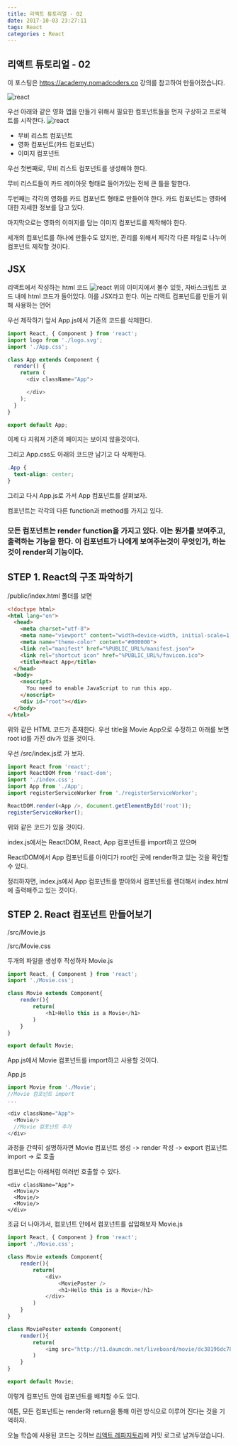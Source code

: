 ```yaml
---
title: 리액트 튜토리얼 - 02
date: 2017-10-03 23:27:11
tags: React
categories : React
---
```


## **리액트 튜토리얼 - 02**

이 포스팅은 https://academy.nomadcoders.co 강의를 참고하여 만들어졌습니다.

![react](/images/react/react.jpeg)

우선 아래와 같은  영화 앱을 만들기 위해서 필요한 컴포넌트들을 먼저 구상하고 프로젝트를 시작한다.
![react](/images/react/movie.png)

- 무비 리스트 컴포넌트
- 영화 컴포넌트(카드 컴포넌트)
- 이미지 컴포넌트

우선 첫번째로, 무비 리스트 컴포넌트를 생성해야 한다.

무비 리스트들이 카드 레이아웃 형태로 들어가있는 전체 큰 틀을 말한다.

두번째는 각각의 영화를 카드 컴포넌트 형태로 만들어야 한다.
카드 컴포넌트는 영화에 대한 자세한 정보를 담고 있다.

마지막으로는 영화의 이미지를 담는 이미지 컴포넌트를 제작해야 한다.

세개의 컴포넌트를 하나에 만들수도 있지만, 관리를 위해서 제각각 다른 파일로 나누어 컴포넌트 제작할 것이다.
## JSX
리액트에서 작성하는 html 코드
![react](/images/react/jsx.png)
위의 이미지에서 볼수 있듯, 자바스크립트 코드 내에 html 코드가 들어있다.
이를 JSX라고 한다. 이는 리액트 컴포넌트를 만들기 위해 사용하는 언어

우선 제작하기 앞서 App.js에서 기존의 코드를 삭제한다.
```javascript
import React, { Component } from 'react';
import logo from './logo.svg';
import './App.css';

class App extends Component {
  render() {
    return (
      <div className="App">

      </div>
    );
  }
}

export default App;

```

이제 다 지워져 기존의 페이지는 보이지 않을것이다.

그리고 App.css도 아래의 코드만 남기고 다 삭제한다.
```css
.App {
  text-align: center;
}
```

그리고 다시 App.js로 가서 App 컴포넌트를 살펴보자.

컴포넌트는 각각의 다른 function과 method를 가지고 있다.

### 모든 컴포넌트는 render function을 가지고 있다. 이는 뭔가를 보여주고, 출력하는 기능을 한다. 이 컴포넌트가 나에게 보여주는것이 무엇인가, 하는것이 render의 기능이다.


## STEP 1. React의 구조 파악하기

/public/index.html 폴더를 보면
```html
<!doctype html>
<html lang="en">
  <head>
    <meta charset="utf-8">
    <meta name="viewport" content="width=device-width, initial-scale=1, shrink-to-fit=no">
    <meta name="theme-color" content="#000000">
    <link rel="manifest" href="%PUBLIC_URL%/manifest.json">
    <link rel="shortcut icon" href="%PUBLIC_URL%/favicon.ico">
    <title>React App</title>
  </head>
  <body>
    <noscript>
      You need to enable JavaScript to run this app.
    </noscript>
    <div id="root"></div>
  </body>
</html>

```
위와 같은 HTML 코드가 존재한다. 우선 title을 Movie App으로 수정하고
아래를 보면 root id를 가진 div가 있을 것이다.

우선 /src/index.js로 가 보자.
```javascript
import React from 'react';
import ReactDOM from 'react-dom';
import './index.css';
import App from './App';
import registerServiceWorker from './registerServiceWorker';

ReactDOM.render(<App />, document.getElementById('root'));
registerServiceWorker();
```

위와 같은 코드가 있을 것이다.

index.js에서는 ReactDOM, React, App 컴포넌트를 import하고 있으며

ReactDOM에서 App 컴포넌트를 아이디가 root인 곳에 render하고 있는 것을 확인할 수 있다.

정리하자면, index.js에서 App 컴포넌트를 받아와서 컴포넌트를 렌더해서 index.html에 출력해주고 있는 것이다.

## STEP 2. React 컴포넌트 만들어보기
/src/Movie.js

/src/Movie.css

두개의 파일을 생성후 작성하자
Movie.js
```javascript
import React, { Component } from 'react';
import './Movie.css';

class Movie extends Component{
    render(){
        return(
            <h1>Hello this is a Movie</h1>
        )
    }
}

export default Movie;
```

App.js에서 Movie 컴포넌트를 import하고 사용할 것이다.

App.js
```javascript
import Movie from './Movie';
//Movie 컴포넌트 import
...

<div className="App">
  <Movie/>
  //Movie 컴포넌트 추가
</div>
```

과정을 간략히 설명하자면
Movie 컴포넌트 생성 -> render 작성 -> export
컴포넌트 import -> <Component /> 로 호출

컴포넌트는 아래처럼 여러번 호출할 수 있다.
```
<div className="App">
  <Movie/>
  <Movie/>
  <Movie/>
</div>
```

조금 더 나아가서, 컴포넌트 안에서 컴포넌트를 삽입해보자
Movie.js
```javascript
import React, { Component } from 'react';
import './Movie.css';

class Movie extends Component{
    render(){
        return(
            <div>
                <MoviePoster />
                <h1>Hello this is a Movie</h1>
            </div>
        )
    }
}

class MoviePoster extends Component{
    render(){
        return(
            <img src="http://t1.daumcdn.net/liveboard/movie/dc38196dc7824fa083dd5a2b9ebedd8c.JPG"/>
        )
    }
}

export default Movie;
```

이렇게 컴포넌트 안에 컴포넌트를 배치할 수도 있다.

여튼, 모든 컴포넌트는 render와 return을 통해 이런 방식으로 이루어 진다는 것을 기억하자.

오늘 학습에 사용된 코드는 깃허브 [리액트 레파지토리](https://github.com/xmfpes/react-tutorial/commit/c4214e6c5608fcd2da892e16907fd72a49a89996)에 커밋 로그로 남겨두었습니다.
